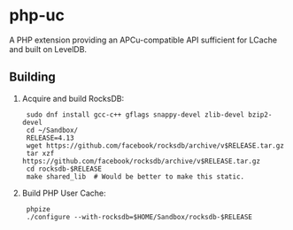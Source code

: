 # php-uc
A PHP extension providing an APCu-compatible API sufficient for LCache and built on LevelDB.

## Building

1. Acquire and build RocksDB:

        sudo dnf install gcc-c++ gflags snappy-devel zlib-devel bzip2-devel
        cd ~/Sandbox/
        RELEASE=4.13
        wget https://github.com/facebook/rocksdb/archive/v$RELEASE.tar.gz
        tar xzf https://github.com/facebook/rocksdb/archive/v$RELEASE.tar.gz
        cd rocksdb-$RELEASE
        make shared_lib  # Would be better to make this static.
    
1. Build PHP User Cache:

        phpize
        ./configure --with-rocksdb=$HOME/Sandbox/rocksdb-$RELEASE
        
